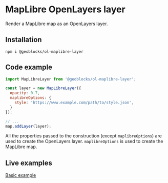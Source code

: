 # MapLibre OpenLayers layer

Render a MapLibre map as an OpenLayers layer.

## Installation

```shell
npm i @geoblocks/ol-maplibre-layer
```

## Code example

```js
import MapLibreLayer from '@geoblocks/ol-maplibre-layer';

const layer = new MapLibreLayer({
  opacity: 0.7,
  maplibreOptions: {
    style: 'https://www.example.com/path/to/style.json',
  }
});

// ...
map.addLayer(layer);
```

All the properties passed to the construction (except `maplibreOptions`) are used to create the OpenLayers layer. `maplibreOptions` is used to create the MapLibre map.

## Live examples

[Basic example](https://geoblocks.github.io/ol-maplibre-layer/demo.html)
